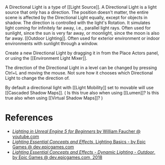 A Directional Light is a type of [[Light Source]].
A Directional Light is a light source that only has a direction.
The position doesn't matter, the entire scene is affected by the Directional Light equally, except for objects in shadow.
The direction is controlled with the light's Rotation.
It simulates light coming for infinitely far away, i.e., parallel light rays.
Often used for sunlight, since the sun is very far away, or moonlight, since the moon is also far away.
[[Outdoor Lighting]].
Often used for exterior environment or indoor environments with sunlight through a window.

Create a new Directional Light by dragging it in from the Place Actors panel, or using the [[Environment Light Mixer]].

The direction of the Directional Light in a level can be changed by pressing Ctrl+L and moving the mouse.
Not sure how it chooses which Directional Light to change the direction of.

By default a directional light with [[Light Mobility]] set to movable will use [[Cascaded Shadow Maps]].
(
Is this true also when using [[Lumen]]?
Is this true also when using [[Virtual Shadow Maps]]?
)

# References

- [_Lighting in Unreal Engine 5 for Beginners_ by William Faucher @ youtube.com](https://youtu.be/fSbBsXbjxPo?t=235)
- [_Lighting Essential Concepts and Effects_, Lighting Basics - by Epic Games @ dev.epicgames.com](https://dev.epicgames.com/community/learning/courses/Xwp/lighting-essential-concepts-and-effects/W0K/lighting-basics)
 - [_Lighting Essential Concepts and Effects - Dynamic Lighting - Outdoor_, by Epic Games @ dev.epicgames.com, 2018](https://dev.epicgames.com/community/learning/courses/Xwp/lighting-essential-concepts-and-effects/V0M/dynamic-lighting-outdoor)

